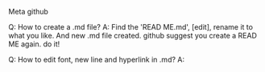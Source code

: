 Meta github

Q: How to create a .md file?
A: Find the 'READ ME.md', [edit], rename it to what you like. And new .md file created. github suggest you create a READ ME again. do it!

Q: How to edit font, new line and hyperlink in .md?
A: 




